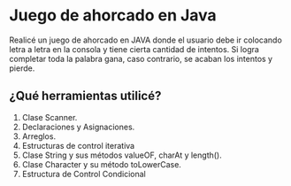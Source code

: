 # Juego de ahorcado en Java
Realicé un juego de ahorcado en JAVA donde el usuario debe ir colocando letra a letra en la consola y tiene cierta cantidad de intentos. Si logra completar toda la palabra gana, caso contrario, se acaban los intentos y pierde.

##  ¿Qué herramientas utilicé?
1. Clase Scanner.
2. Declaraciones y Asignaciones.
3. Arreglos.
4. Estructuras de control iterativa
5. Clase String y sus métodos valueOF, charAt y length().
6. Clase Character y su método toLowerCase.
7. Estructura de Control Condicional